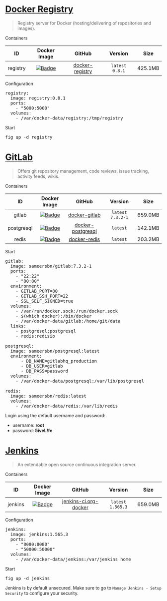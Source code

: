 # [Docker Registry](https://github.com/docker/docker-registry)

> Registry server for Docker (hosting/delivering of repositories and images).

Containers

|ID           |Docker Image                                                                                                 |GitHub                                                                    |Version         |Size   |
|:-----------:|:-----------------------------------------------------------------------------------------------------------:|:------------------------------------------------------------------------:|:--------------:|:-----:|
|registry     |[![Badge](http://dockeri.co/image/library/registry)](https://registry.hub.docker.com/u/library/registry/)    |[docker-registry](https://github.com/docker/docker-registry)              |`latest` `0.8.1`|425.1MB|

Configuration

<pre>
registry:
  image: registry:0.8.1
  ports:
    - "5000:5000"
  volumes:
    - /var/docker-data/registry:/tmp/registry
</pre>

Start

<pre>
fig up -d registry
</pre>



# [GitLab](https://about.gitlab.com/)

> Offers git repository management, code reviews, issue tracking, activity feeds, wikis.

Containers

|ID           |Docker Image                                                                                                     |GitHub                                                                      |Version            |Size   |
|:-----------:|:---------------------------------------------------------------------------------------------------------------:|:--------------------------------------------------------------------------:|:-----------------:|:-----:|
|gitlab       |[![Badge](http://dockeri.co/image/sameersbn/gitlab)](https://registry.hub.docker.com/u/sameersbn/gitlab/)        |[docker-gitlab](https://github.com/sameersbn/docker-gitlab)                 |`latest` `7.3.2-1` |659.0MB|
|postgresql   |[![Badge](http://dockeri.co/image/sameersbn/postgresql)](https://registry.hub.docker.com/u/sameersbn/postgresql/)|[docker-postgresql](https://github.com/sameersbn/docker-postgresql)         |`latest`           |142.1MB|
|redis        |[![Badge](http://dockeri.co/image/sameersbn/redis)](https://registry.hub.docker.com/u/sameersbn/redis/)          |[docker-redis](https://github.com/sameersbn/docker-redis)                   |`latest`           |203.2MB|



Start

<pre>
gitlab:
  image: sameersbn/gitlab:7.3.2-1
  ports:
    - "22:22"
    - "80:80"
  environment:
    - GITLAB_PORT=80
    - GITLAB_SSH_PORT=22
    - SSL_SELF_SIGNED=true
  volumes:
    - /var/run/docker.sock:/run/docker.sock
    - $(which docker):/bin/docker
    - /var/docker-data/gitlab:/home/git/data
  links:
    - postgresql:postgresql
    - redis:redisio

postgresql:
  image: sameersbn/postgresql:latest
  environment:
      - DB_NAME=gitlabhq_production
      - DB_USER=gitlab
      - DB_PASS=password
  volumes:
    - /var/docker-data/postgresql:/var/lib/postgresql

redis:
  image: sameersbn/redis:latest
  volumes:
    - /var/docker-data/redis:/var/lib/redis
</pre>

Login using the default username and password:

* username: **root**
* password: **5iveL!fe**



# [Jenkins](http://jenkins-ci.org/)

> An extendable open source continuous integration server.

Containers

|ID           |Docker Image                                                                                                 |GitHub                                                                      |Version            |Size   |
|:-----------:|:-----------------------------------------------------------------------------------------------------------:|:--------------------------------------------------------------------------:|:-----------------:|:-----:|
|jenkins      |[![Badge](http://dockeri.co/image/_/jenkins)](https://registry.hub.docker.com/_/jenkins/)                    |[jenkins-ci.org-docker](https://github.com/cloudbees/jenkins-ci.org-docker) |`latest` `1.565.3` |659.0MB|

Configuration

<pre>
jenkins:
  image: jenkins:1.565.3
  ports:
    - "8080:8080"
    - "50000:50000"
  volumes:
    - /var/docker-data/jenkins:/var/jenkins_home
</pre>

Start

<pre>
fig up -d jenkins
</pre>

Jenkins is by default unsecured. Make sure to go to `Manage Jenkins - Setup Security` to configure your security.
